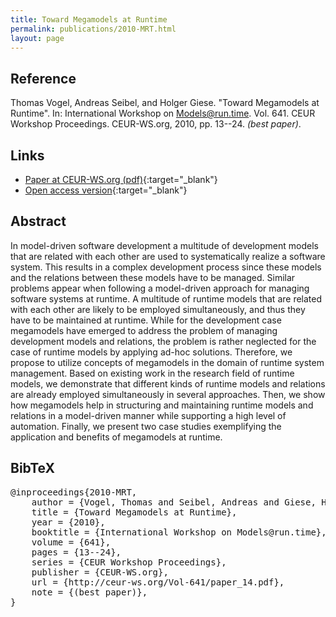 ```yaml
---
title: Toward Megamodels at Runtime
permalink: publications/2010-MRT.html
layout: page
---
```


## Reference
Thomas Vogel, Andreas Seibel, and Holger Giese. "Toward Megamodels at Runtime". In: International Workshop on Models@run.time. Vol. 641. CEUR Workshop Proceedings. CEUR-WS.org, 2010, pp. 13--24. _(best paper)_.

## Links
* [Paper at CEUR-WS.org (pdf)](http://ceur-ws.org/Vol-641/paper_14.pdf){:target="_blank"}
* [Open access version](https://doi.org/10.5281/zenodo.1248910){:target="_blank"}

## Abstract
In model-driven software development a multitude of development models that are related with each other are used to systematically realize a software system. This results in a complex development process since these models and the relations between these models have to be managed. Similar problems appear when following a model-driven approach for managing software systems at runtime. A multitude of runtime models that are related with each other are likely to be employed simultaneously, and thus they have to be maintained at runtime. While for the development case megamodels have emerged to address the problem of managing development models and relations, the problem is rather neglected for the case of runtime models by applying ad-hoc solutions. Therefore, we propose to utilize concepts of megamodels in the domain of runtime system management. Based on existing work in the research field of runtime models, we demonstrate that different kinds of runtime models and relations are already employed simultaneously in several approaches. Then, we show how megamodels help in structuring and maintaining runtime models and relations in a model-driven manner while supporting a high level of automation. Finally, we present two case studies exemplifying the application and benefits of megamodels at runtime.

## BibTeX

<div class="bibtex">
<pre>@inproceedings{2010-MRT,
    author = {Vogel, Thomas and Seibel, Andreas and Giese, Holger},
    title = {Toward Megamodels at Runtime},
    year = {2010},
    booktitle = {International Workshop on Models@run.time},
    volume = {641},
    pages = {13--24},
    series = {CEUR Workshop Proceedings},
    publisher = {CEUR-WS.org},
    url = {http://ceur-ws.org/Vol-641/paper_14.pdf},
    note = {(best paper)},
}</pre>
</div>
